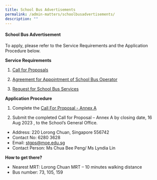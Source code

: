 ```yaml
---
title: School Bus Advertisements
permalink: /admin-matters/schoolbusadvertisements/
description: ""
---
```

#### School Bus Advertisement

To apply, please refer to the Service Requirements and the Application Procedure below.

**Service Requirements**

1.	[Call for Proposals](/files/call%20for%20proposal.pdf)
 
2.	[Agreement for Appointment of School Bus Operator](/files/attachment%203%20agreement%20for%20appointment%20of%20school%20bus%20operator%20(version%20june%202023)_sgps%20final.pdf)
3.	[Request for School Bus Services](/files/attachment%204%20request%20for%20school%20bus%20services%20(version%20june%202023)_sgps%20final.pdf)

**Application Procedure**

1. Complete the [Call For Proposal - Annex A](/files/attachment%202%20call%20for%20proposal%20-%20annex%20a%20(version%20june%202023)_sgps%20final.pdf) 

2. Submit the completed Call for Proposal – Annex A by closing date, 16 Aug  2023 , to the School’s General Office.

* Address: 220 Lorong Chuan, Singapore 556742 
* Contact No: 6280 3628 
* Email: stgps@moe.edu.sg
* Contact Person: Ms Chua Bee Peng/ Ms Lyndia Lin


**How to get there?**
* Nearest MRT: Lorong Chuan MRT – 10 minutes walking distance
* Bus number: 73, 105, 159